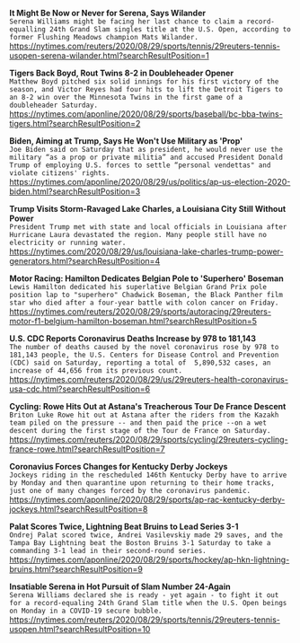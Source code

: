 **It Might Be Now or Never for Serena, Says Wilander**\
`Serena Williams might be facing her last chance to claim a record-equalling 24th Grand Slam singles title at the U.S. Open, according to former Flushing Meadows champion Mats Wilander.`\
https://nytimes.com/reuters/2020/08/29/sports/tennis/29reuters-tennis-usopen-serena-wilander.html?searchResultPosition=1

**Tigers Back Boyd, Rout Twins 8-2 in Doubleheader Opener**\
`Matthew Boyd pitched six solid innings for his first victory of the season, and Victor Reyes had four hits to lift the Detroit Tigers to an 8-2 win over the Minnesota Twins in the first game of a doubleheader Saturday.`\
https://nytimes.com/aponline/2020/08/29/sports/baseball/bc-bba-twins-tigers.html?searchResultPosition=2

**Biden, Aiming at Trump, Says He Won't Use Military as 'Prop'**\
`Joe Biden said on Saturday that as president, he would never use the military “as a prop or private militia” and accused President Donald Trump of employing U.S. forces to settle “personal vendettas" and violate citizens' rights.`\
https://nytimes.com/aponline/2020/08/29/us/politics/ap-us-election-2020-biden.html?searchResultPosition=3

**Trump Visits Storm-Ravaged Lake Charles, a Louisiana City Still Without Power**\
`President Trump met with state and local officials in Louisiana after Hurricane Laura devastated the region. Many people still have no electricity or running water.`\
https://nytimes.com/2020/08/29/us/louisiana-lake-charles-trump-power-generators.html?searchResultPosition=4

**Motor Racing: Hamilton Dedicates Belgian Pole to 'Superhero' Boseman**\
`Lewis Hamilton dedicated his superlative Belgian Grand Prix pole position lap to "superhero" Chadwick Boseman, the Black Panther film star who died after a four-year battle with colon cancer on Friday.`\
https://nytimes.com/reuters/2020/08/29/sports/autoracing/29reuters-motor-f1-belgium-hamilton-boseman.html?searchResultPosition=5

**U.S. CDC Reports Coronavirus Deaths Increase by 978 to 181,143**\
`The number of deaths caused by the novel coronavirus rose by 978 to 181,143 people, the U.S. Centers for Disease Control and Prevention (CDC) said on Saturday, reporting a total of  5,890,532 cases, an increase of 44,656 from its previous count.`\
https://nytimes.com/reuters/2020/08/29/us/29reuters-health-coronavirus-usa-cdc.html?searchResultPosition=6

**Cycling: Rowe Hits Out at Astana's Treacherous Tour De France Descent**\
`Briton Luke Rowe hit out at Astana after the riders from the Kazakh team piled on the pressure -- and then paid the price --on a wet descent during the first stage of the Tour de France on Saturday.`\
https://nytimes.com/reuters/2020/08/29/sports/cycling/29reuters-cycling-france-rowe.html?searchResultPosition=7

**Coronavius Forces Changes for Kentucky Derby Jockeys**\
`Jockeys riding in the rescheduled 146th Kentucky Derby have to arrive by Monday and then quarantine upon returning to their home tracks, just one of many changes forced by the coronavirus pandemic.`\
https://nytimes.com/aponline/2020/08/29/sports/ap-rac-kentucky-derby-jockeys.html?searchResultPosition=8

**Palat Scores Twice, Lightning Beat Bruins to Lead Series 3-1**\
`Ondrej Palat scored twice, Andrei Vasilevskiy made 29 saves, and the Tampa Bay Lightning beat the Boston Bruins 3-1 Saturday to take a commanding 3-1 lead in their second-round series.`\
https://nytimes.com/aponline/2020/08/29/sports/hockey/ap-hkn-lightning-bruins.html?searchResultPosition=9

**Insatiable Serena in Hot Pursuit of Slam Number 24-Again**\
`Serena Williams declared she is ready - yet again - to fight it out for a record-equaling 24th Grand Slam title when the U.S. Open beings on Monday in a COVID-19 secure bubble.`\
https://nytimes.com/reuters/2020/08/29/sports/tennis/29reuters-tennis-usopen.html?searchResultPosition=10

